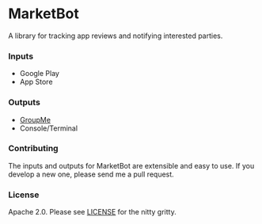 MarketBot
=========

A library for tracking app reviews and notifying interested parties.

### Inputs

 * Google Play
 * App Store
 
### Outputs

 * [GroupMe](http://groupme.com)
 * Console/Terminal
 
 
### Contributing

The inputs and outputs for MarketBot are extensible and easy to use. If you develop a new one, please send me a pull request.

### License

Apache 2.0. Please see [LICENSE](LICENSE) for the nitty gritty.
